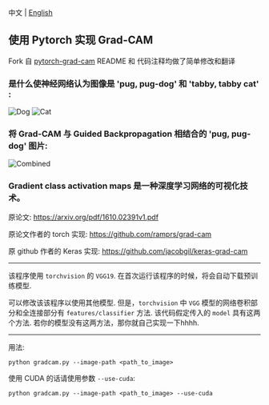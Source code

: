 中文 | [English](https://github.com/DrRyanHuang/pytorch-grad-cam/blob/master/README_EN.md)

## 使用 Pytorch 实现 Grad-CAM ##

Fork 自 [pytorch-grad-cam](https://github.com/jacobgil/pytorch-grad-cam)
README 和 代码注释均做了简单修改和翻译


### 是什么使神经网络认为图像是 'pug, pug-dog' 和 'tabby, tabby cat' :
![Dog](https://github.com/DrRyanHuang/pytorch-grad-cam/blob/master/examples/dog.jpg) ![Cat](https://github.com/jacobgil/pytorch-grad-cam/blob/master/examples/cat.jpg)

### 将 Grad-CAM 与 Guided Backpropagation 相结合的 'pug, pug-dog' 图片:
![Combined](https://github.com/DrRyanHuang/pytorch-grad-cam/blob/master/examples/cam_gb_dog.jpg)


### Gradient class activation maps 是一种深度学习网络的可视化技术。

原论文: https://arxiv.org/pdf/1610.02391v1.pdf

原论文作者的 torch 实现: https://github.com/ramprs/grad-cam

原 github 作者的 Keras 实现: https://github.com/jacobgil/keras-grad-cam


----------

该程序使用 `torchvision` 的 `VGG19`. 在首次运行该程序的时候，将会自动下载预训练模型.

可以修改该该程序以使用其他模型.
但是，`torchvision` 中 `VGG` 模型的网络卷积部分和全连接部分有 `features/classifier` 方法.
该代码假定传入的 `model` 具有这两个方法. 若你的模型没有这两方法，那你就自己实现一下hhhh.


----------


用法: 
```
python gradcam.py --image-path <path_to_image>
```

使用 CUDA 的话请使用参数 `--use-cuda`:
```
python gradcam.py --image-path <path_to_image> --use-cuda
```